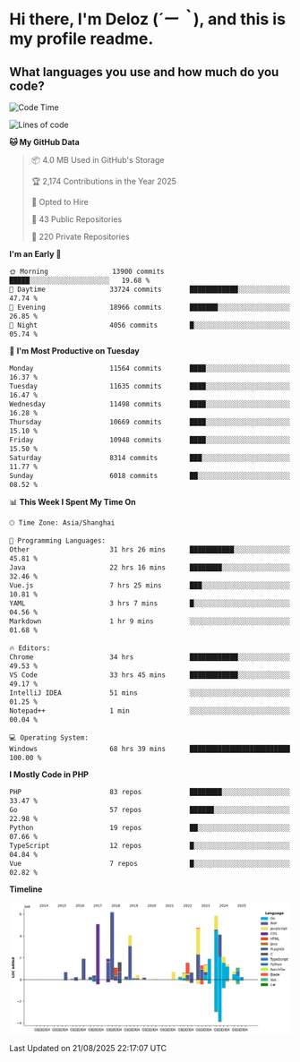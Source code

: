 # **Hi there, I'm Deloz (*´ー｀*), and this is my profile readme.**

## **What languages you use and how much do you code?**

<!--START_SECTION:waka-->
![Code Time](http://img.shields.io/badge/Code%20Time-7%2C217%20hrs%2039%20mins-blue)

![Lines of code](https://img.shields.io/badge/From%20Hello%20World%20I%27ve%20Written-52.9%20million%20lines%20of%20code-blue)

**🐱 My GitHub Data** 

> 📦 4.0 MB Used in GitHub's Storage 
 > 
> 🏆 2,174 Contributions in the Year 2025
 > 
> 💼 Opted to Hire
 > 
> 📜 43 Public Repositories 
 > 
> 🔑 220 Private Repositories 
 > 
**I'm an Early 🐤** 

```text
🌞 Morning                13900 commits       █████░░░░░░░░░░░░░░░░░░░░   19.68 % 
🌆 Daytime                33724 commits       ████████████░░░░░░░░░░░░░   47.74 % 
🌃 Evening                18966 commits       ███████░░░░░░░░░░░░░░░░░░   26.85 % 
🌙 Night                  4056 commits        █░░░░░░░░░░░░░░░░░░░░░░░░   05.74 % 
```
📅 **I'm Most Productive on Tuesday** 

```text
Monday                   11564 commits       ████░░░░░░░░░░░░░░░░░░░░░   16.37 % 
Tuesday                  11635 commits       ████░░░░░░░░░░░░░░░░░░░░░   16.47 % 
Wednesday                11498 commits       ████░░░░░░░░░░░░░░░░░░░░░   16.28 % 
Thursday                 10669 commits       ████░░░░░░░░░░░░░░░░░░░░░   15.10 % 
Friday                   10948 commits       ████░░░░░░░░░░░░░░░░░░░░░   15.50 % 
Saturday                 8314 commits        ███░░░░░░░░░░░░░░░░░░░░░░   11.77 % 
Sunday                   6018 commits        ██░░░░░░░░░░░░░░░░░░░░░░░   08.52 % 
```


📊 **This Week I Spent My Time On** 

```text
🕑︎ Time Zone: Asia/Shanghai

💬 Programming Languages: 
Other                    31 hrs 26 mins      ███████████░░░░░░░░░░░░░░   45.81 % 
Java                     22 hrs 16 mins      ████████░░░░░░░░░░░░░░░░░   32.46 % 
Vue.js                   7 hrs 25 mins       ███░░░░░░░░░░░░░░░░░░░░░░   10.81 % 
YAML                     3 hrs 7 mins        █░░░░░░░░░░░░░░░░░░░░░░░░   04.56 % 
Markdown                 1 hr 9 mins         ░░░░░░░░░░░░░░░░░░░░░░░░░   01.68 % 

🔥 Editors: 
Chrome                   34 hrs              ████████████░░░░░░░░░░░░░   49.53 % 
VS Code                  33 hrs 45 mins      ████████████░░░░░░░░░░░░░   49.17 % 
IntelliJ IDEA            51 mins             ░░░░░░░░░░░░░░░░░░░░░░░░░   01.25 % 
Notepad++                1 min               ░░░░░░░░░░░░░░░░░░░░░░░░░   00.04 % 

💻 Operating System: 
Windows                  68 hrs 39 mins      █████████████████████████   100.00 % 
```

**I Mostly Code in PHP** 

```text
PHP                      83 repos            ████████░░░░░░░░░░░░░░░░░   33.47 % 
Go                       57 repos            ██████░░░░░░░░░░░░░░░░░░░   22.98 % 
Python                   19 repos            ██░░░░░░░░░░░░░░░░░░░░░░░   07.66 % 
TypeScript               12 repos            █░░░░░░░░░░░░░░░░░░░░░░░░   04.84 % 
Vue                      7 repos             █░░░░░░░░░░░░░░░░░░░░░░░░   02.82 % 
```



**Timeline**

![Lines of Code chart](https://raw.githubusercontent.com/deloz/deloz/main/assets/bar_graph.png)


 Last Updated on 21/08/2025 22:17:07 UTC
<!--END_SECTION:waka-->
